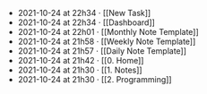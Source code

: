 - 2021-10-24 at 22h34 · [[New Task]]
- 2021-10-24 at 22h34 · [[Dashboard]]
- 2021-10-24 at 22h01 · [[Monthly Note Template]]
- 2021-10-24 at 21h58 · [[Weekly Note Template]]
- 2021-10-24 at 21h57 · [[Daily Note Template]]
- 2021-10-24 at 21h42 · [[0. Home]]
- 2021-10-24 at 21h30 · [[1. Notes]]
- 2021-10-24 at 21h30 · [[2. Programming]]
